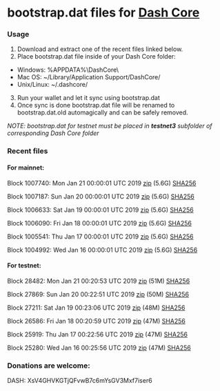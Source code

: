 # bootstrap.dat files for [Dash Core](https://www.dash.org)

### Usage

1. Download and extract one of the recent files linked below.
2. Place bootstrap.dat file inside of your Dash Core folder:
 - Windows: %APPDATA%\DashCore\
 - Mac OS: ~/Library/Application Support/DashCore/
 - Unix/Linux: ~/.dashcore/
3. Run your wallet and let it sync using bootstrap.dat
4. Once sync is done bootstrap.dat file will be renamed to bootstrap.dat.old automagically and can be safely removed.

_NOTE: bootstrap.dat for testnet must be placed in **testnet3** subfolder of corresponding Dash Core folder_

### Recent files

#### For mainnet:

Block 1007740: Mon Jan 21 00:00:01 UTC 2019 [zip](https://dash-bootstrap.ams3.digitaloceanspaces.com/mainnet/2019-01-21/bootstrap.dat.zip) (5.6G) [SHA256](https://dash-bootstrap.ams3.digitaloceanspaces.com/mainnet/2019-01-21/sha256.txt)

Block 1007187: Sun Jan 20 00:00:01 UTC 2019 [zip](https://dash-bootstrap.ams3.digitaloceanspaces.com/mainnet/2019-01-20/bootstrap.dat.zip) (5.6G) [SHA256](https://dash-bootstrap.ams3.digitaloceanspaces.com/mainnet/2019-01-20/sha256.txt)

Block 1006633: Sat Jan 19 00:00:01 UTC 2019 [zip](https://dash-bootstrap.ams3.digitaloceanspaces.com/mainnet/2019-01-19/bootstrap.dat.zip) (5.6G) [SHA256](https://dash-bootstrap.ams3.digitaloceanspaces.com/mainnet/2019-01-19/sha256.txt)

Block 1006090: Fri Jan 18 00:00:01 UTC 2019 [zip](https://dash-bootstrap.ams3.digitaloceanspaces.com/mainnet/2019-01-18/bootstrap.dat.zip) (5.6G) [SHA256](https://dash-bootstrap.ams3.digitaloceanspaces.com/mainnet/2019-01-18/sha256.txt)

Block 1005541: Thu Jan 17 00:00:01 UTC 2019 [zip](https://dash-bootstrap.ams3.digitaloceanspaces.com/mainnet/2019-01-17/bootstrap.dat.zip) (5.6G) [SHA256](https://dash-bootstrap.ams3.digitaloceanspaces.com/mainnet/2019-01-17/sha256.txt)

Block 1004992: Wed Jan 16 00:00:01 UTC 2019 [zip](https://dash-bootstrap.ams3.digitaloceanspaces.com/mainnet/2019-01-16/bootstrap.dat.zip) (5.6G) [SHA256](https://dash-bootstrap.ams3.digitaloceanspaces.com/mainnet/2019-01-16/sha256.txt)


#### For testnet:

Block 28482: Mon Jan 21 00:20:53 UTC 2019 [zip](https://dash-bootstrap.ams3.digitaloceanspaces.com/testnet/2019-01-21/bootstrap.dat.zip) (51M) [SHA256](https://dash-bootstrap.ams3.digitaloceanspaces.com/testnet/2019-01-21/sha256.txt)

Block 27869: Sun Jan 20 00:22:51 UTC 2019 [zip](https://dash-bootstrap.ams3.digitaloceanspaces.com/testnet/2019-01-20/bootstrap.dat.zip) (50M) [SHA256](https://dash-bootstrap.ams3.digitaloceanspaces.com/testnet/2019-01-20/sha256.txt)

Block 27211: Sat Jan 19 00:23:06 UTC 2019 [zip](https://dash-bootstrap.ams3.digitaloceanspaces.com/testnet/2019-01-19/bootstrap.dat.zip) (48M) [SHA256](https://dash-bootstrap.ams3.digitaloceanspaces.com/testnet/2019-01-19/sha256.txt)

Block 26586: Fri Jan 18 00:20:59 UTC 2019 [zip](https://dash-bootstrap.ams3.digitaloceanspaces.com/testnet/2019-01-18/bootstrap.dat.zip) (47M) [SHA256](https://dash-bootstrap.ams3.digitaloceanspaces.com/testnet/2019-01-18/sha256.txt)

Block 25919: Thu Jan 17 00:22:56 UTC 2019 [zip](https://dash-bootstrap.ams3.digitaloceanspaces.com/testnet/2019-01-17/bootstrap.dat.zip) (47M) [SHA256](https://dash-bootstrap.ams3.digitaloceanspaces.com/testnet/2019-01-17/sha256.txt)

Block 25280: Wed Jan 16 00:25:56 UTC 2019 [zip](https://dash-bootstrap.ams3.digitaloceanspaces.com/testnet/2019-01-16/bootstrap.dat.zip) (47M) [SHA256](https://dash-bootstrap.ams3.digitaloceanspaces.com/testnet/2019-01-16/sha256.txt)


### Donations are welcome:

DASH: XsV4GHVKGTjQFvwB7c6mYsGV3Mxf7iser6
